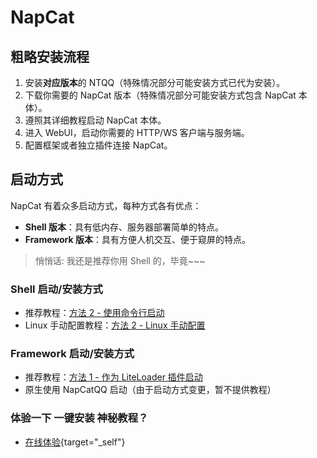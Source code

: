 # NapCat

## 粗略安装流程
1. 安装**对应版本**的 NTQQ（特殊情况部分可能安装方式已代为安装）。
2. 下载你需要的 NapCat 版本（特殊情况部分可能安装方式包含 NapCat 本体）。
3. 遵照其详细教程启动 NapCat 本体。
4. 进入 WebUI，启动你需要的 HTTP/WS 客户端与服务端。
5. 配置框架或者独立插件连接 NapCat。

## 启动方式
NapCat 有着众多启动方式，每种方式各有优点：

- **Shell 版本**：具有低内存、服务器部署简单的特点。
- **Framework 版本**：具有方便人机交互、便于窥屏的特点。

> 悄悄话: 我还是推荐你用 Shell 的，毕竟~~~
### Shell 启动/安装方式
- 推荐教程：[方法 2 - 使用命令行启动](./boot/Shell.md)
- Linux 手动配置教程：[方法 2 - Linux 手动配置](./boot/Shell-Linux-SemiAuto.md)

### Framework 启动/安装方式
- 推荐教程：[方法 1 - 作为 LiteLoader 插件启动](./boot/Framework.md)
- 原生使用 NapCatQQ 启动（由于启动方式变更，暂不提供教程）

### 体验一下 一键安装 神秘教程？
- [在线体验](/demo/demo.html){target="_self"}